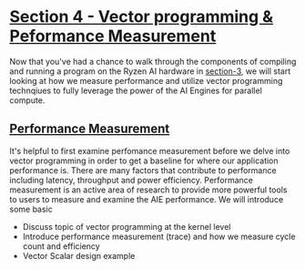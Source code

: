 <!---//===- README.md --------------------------*- Markdown -*-===//
//
// This file is licensed under the Apache License v2.0 with LLVM Exceptions.
// See https://llvm.org/LICENSE.txt for license information.
// SPDX-License-Identifier: Apache-2.0 WITH LLVM-exception
//
// Copyright (C) 2022, Advanced Micro Devices, Inc.
// 
//===----------------------------------------------------------------------===//-->

# <ins>Section 4 - Vector programming & Peformance Measurement</ins>

Now that you've had a chance to walk through the components of compiling and running a program on the Ryzen AI hardware in [section-3](../section-3), we will start looking at how we measure performance and utilize vector programming technqiues to fully leverage the power of the AI Engines for parallel compute.

## <ins> Performance Measurement </ins>
It's helpful to first examine perfomance measurement before we delve into vector programming in order to get a baseline for where our application performance is. There are many factors that contribute to performance including latency, throughput and power efficiency. Performance measurement is an active area of research to provide more powerful tools to users to measure and examine the AIE performance. We will introduce some basic 

* Discuss topic of vector programming at the kernel level
* Introduce performance measurement (trace) and how we measure cycle count and efficiency
* Vector Scalar design example
